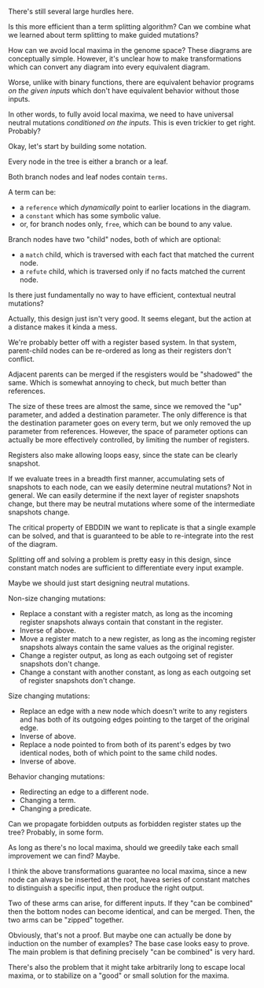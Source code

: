 There's still several large hurdles here.

Is this more efficient than a term splitting algorithm? Can we combine what we
learned about term splitting to make guided mutations?

How can we avoid local maxima in the genome space? These diagrams are
conceptually simple. However, it's unclear how to make transformations which
can convert any diagram into every equivalent diagram.

Worse, unlike with binary functions, there are equivalent behavior programs *on
the given inputs* which don't have equivalent behavior without those inputs.

In other words, to fully avoid local maxima, we need to have universal neutral
mutations *conditioned on the inputs*. This is even trickier to get right. Probably?

Okay, let's start by building some notation.

Every node in the tree is either a branch or a leaf.

Both branch nodes and leaf nodes contain `terms`.

A term can be:
 - a `reference` which *dynamically* point to earlier locations in the diagram. 
 - a `constant` which has some symbolic value.
 - or, for branch nodes only, `free`, which can be bound to any value.

Branch nodes have two "child" nodes, both of which are optional:
 - a `match` child, which is traversed with each fact that matched the current node.
 - a `refute` child, which is traversed only if no facts matched the current node.


Is there just fundamentally no way to have efficient, contextual neutral mutations?

Actually, this design just isn't very good. It seems elegant, but the action at
a distance makes it kinda a mess.

We're probably better off with a register based system. In that system,
parent-child nodes can be re-ordered as long as their registers don't conflict.

Adjacent parents can be merged if the resgisters would be "shadowed" the same.
Which is somewhat annoying to check, but much better than references.

The size of these trees are almost the same, since we removed the "up"
parameter, and added a destination parameter. The only difference is that the
destination parameter goes on every term, but we only removed the up parameter
from references. However, the space of parameter options can actually be more
effectively controlled, by limiting the number of registers.

Registers also make allowing loops easy, since the state can be clearly snapshot.

If we evaluate trees in a breadth first manner, accumulating sets of snapshots
to each node, can we easily determine neutral mutations? Not in general. We can
easily determine if the next layer of register snapshots change, but there may
be neutral mutations where some of the intermediate snapshots change.

The critical property of EBDDIN we want to replicate is that a single example
can be solved, and that is guaranteed to be able to re-integrate into the rest
of the diagram.

Splitting off and solving a problem is pretty easy in this design, since
constant match nodes are sufficient to differentiate every input example.

Maybe we should just start designing neutral mutations.

Non-size changing mutations:
 - Replace a constant with a register match, as long as the incoming register
   snapshots always contain that constant in the register.
 - Inverse of above.
 - Move a register match to a new register, as long as the incoming register
   snapshots always contain the same values as the original register.
 - Change a register output, as long as each outgoing set of register snapshots
   don't change.
 - Change a constant with another constant, as long as each outgoing set of
   register snapshots don't change.

Size changing mutations:
 - Replace an edge with a new node which doesn't write to any registers and has
   both of its outgoing edges pointing to the target of the original edge.
 - Inverse of above.
 - Replace a node pointed to from both of its parent's edges by two identical
   nodes, both of which point to the same child nodes.
 - Inverse of above.

Behavior changing mutations:
 - Redirecting an edge to a different node.
 - Changing a term.
 - Changing a predicate.

Can we propagate forbidden outputs as forbidden register states up the tree?
Probably, in some form.

As long as there's no local maxima, should we greedily take each small
improvement we can find? Maybe.

I think the above transformations guarantee no local maxima, since a new node
can always be inserted at the root, havea series of constant matches to
distinguish a specific input, then produce the right output.

Two of these arms can arise, for different inputs. If they "can be combined"
then the bottom nodes can become identical, and can be merged. Then, the two
arms can be "zipped" together.

Obviously, that's not a proof. But maybe one can actually be done by induction
on the number of examples? The base case looks easy to prove. The main problem
is that defining precisely "can be combined" is very hard.

There's also the problem that it might take arbitrarily long to escape local
maxima, or to stabilize on a "good" or small solution for the maxima.
